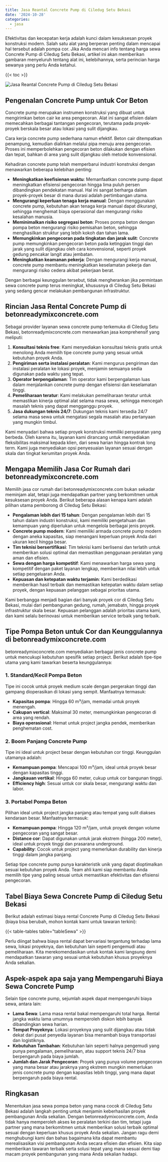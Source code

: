 ```yaml
---
title: Jasa Reantal Concrete Pump di Ciledug Setu Bekasi
date: '2024-10-28'
categories:
  - jasa
---
```


Efektivitas dan kecepatan kerja adalah kunci dalam kesuksesan proyek konstruksi modern. Salah satu alat yang berperan penting dalam mencapai hal tersebut adalah pompa cor. Jika Anda mencari info tentang harga sewa Concrete Pump di Ciledug Setu Bekasi, artikel ini akan memberikan gambaran menyeluruh tentang alat ini, kelebihannya, serta perincian harga sewanya yang perlu Anda ketahui.

{{< toc >}}

![Jasa Reantal Concrete Pump di Ciledug Setu Bekasi](https://betoncor8.github.io/pump/concrete-pump%20(7).png)

## Pengenalan Concrete Pump untuk Cor Beton

Concrete pump merupakan instrumen konstruksi yang dibuat untuk mengirimkan beton cair ke area pengecoran. Alat ini sangat efisien dalam memecahkan berbagai tantangan pengecoran, terutama pada proyek-proyek berskala besar atau lokasi yang sulit dijangkau.

Cara kerja concrete pump sederhana namun efektif. Beton cair ditempatkan penampung, kemudian dialirkan melalui pipa menuju area pengecoran. Proses ini memperbolehkan pengecoran beton dilakukan dengan efisien dan tepat, bahkan di area yang sulit dijangkau oleh metode konvensional.

Kehadiran concrete pump telah memperbarui industri konstruksi dengan menawarkan beberapa kelebihan penting:

- **Meningkatkan keefisienan waktu**: Memanfaatkan concrete pump dapat meningkatkan efisiensi pengecoran hingga lima puluh persen dibandingkan pendekatan manual. Hal ini sangat berharga dalam proyek-proyek besar di mana durasi adalah pertimbangan utama.
- **Mengurangi keperluan tenaga kerja manual**: Dengan menggunakan concrete pump, kebutuhan akan tenaga kerja manual dapat dikurangi, sehingga menghemat biaya operasional dan mengurangi risiko kesalahan manusia.
- **Meminimalkan risiko segregasi beton**: Proses pompa beton dengan pompa beton mengurangi risiko pemisahan beton, sehingga menghasilkan struktur yang lebih kokoh dan tahan lama.
- **Memungkinkan pengecoran pada tingkatan dan jarak sulit**: Concrete pump memungkinkan pengecoran beton pada ketinggian tinggi dan jarak yang sulit dijangkau oleh cara konvensional, seperti proyek gedung pencakar langit atau jembatan.
- **Meningkatkan keamanan pekerja**: Dengan mengurangi kerja manual, concrete pump membantu meningkatkan keselamatan pekerja dan mengurangi risiko cedera akibat pekerjaan berat.

Dengan berbagai keunggulan tersebut, tidak mengherankan jika permintaan sewa concrete pump terus meningkat, khususnya di Ciledug Setu Bekasi yang sedang gencar melakukan pembangunan infrastruktur.

## Rincian Jasa Rental Concrete Pump di betonreadymixconcrete.com

Sebagai provider layanan sewa concrete pump terkemuka di Ciledug Setu Bekasi, betonreadymixconcrete.com menawarkan jasa komprehensif yang meliputi:

1. **Konsultasi teknis free**: Kami menyediakan konsultasi teknis gratis untuk menolong Anda memilih tipe concrete pump yang sesuai untuk kebutuhan proyek Anda.
2. **Pengiriman serta instalasi peralatan**: Kami mengurus pengiriman dan instalasi peralatan ke lokasi proyek, menjamin semuanya sedia digunakan pada waktu yang tepat.
3. **Operator berpengalaman**: Tim operator kami berpengalaman luas dalam menjalankan concrete pump dengan efisiensi dan keselamatan tinggi.
4. **Pemeliharaan teratur**: Kami melakukan pemeliharaan teratur untuk memastikan kinerja optimal alat selama masa sewa, sehingga mencegah masalah teknis yang dapat mengganggu proyek.
5. **Jasa dukungan teknis 24/7**: Dukungan teknis kami tersedia 24/7 selama masa sewa untuk mengatasi segala masalah atau pertanyaan yang mungkin timbul.

Kami menyadari bahwa setiap proyek konstruksi memiliki persyaratan yang berbeda. Oleh karena itu, layanan kami dirancang untuk menyediakan fleksibilitas maksimal kepada klien, dari sewa harian hingga kontrak long term. Kami juga menyediakan opsi penyesuaian layanan sesuai dengan skala dan tingkat kerumitan proyek Anda.

## Mengapa Memilih Jasa Cor Rumah dari betonreadymixconcrete.com

Memilih jasa cor rumah dari betonreadymixconcrete.com bukan sekadar meminjam alat, tetapi juga mendapatkan partner yang berkomitmen untuk kesuksesan proyek Anda. Berikut beberapa alasan kenapa kami adalah pilihan utama pemborong di Ciledug Setu Bekasi:

- **Pengalaman lebih dari 15 tahun**: Dengan pengalaman lebih dari 15 tahun dalam industri konstruksi, kami memiliki pengetahuan dan kemampuan yang diperlukan untuk mengelola berbagai jenis proyek.
- **Concrete pump modern**: Kami memiliki armada concrete pump modern dengan aneka kapasitas, siap menangani keperluan proyek Anda dari ukuran kecil hingga besar.
- **Tim teknisi bersertifikasi**: Tim teknisi kami berlisensi dan terlatih untuk memberikan solusi optimal dan memastikan penggunaan peralatan yang aman dan efisien.
- **Sewa dengan harga kompetitif**: Kami menawarkan harga sewa yang kompetitif dengan paket layanan lengkap, memberikan nilai lebih untuk setiap pengeluaran Anda.
- **Kepuasan dan ketepatan waktu terjamin**: Kami berdedikasi memberikan hasil terbaik dan memastikan ketepatan waktu dalam setiap proyek, dengan kepuasan pelanggan sebagai prioritas utama.

Kami berbangga menjadi bagian dari banyak proyek cor di Ciledug Setu Bekasi, mulai dari pembangunan gedung, rumah, jemabatn, hingga proyek infrastruktur skala besar. Kepuasan pelanggan adalah prioritas utama kami, dan kami selalu berinovasi untuk memberikan service terbaik yang terbaik.

## Tipe Pompa Beton untuk Cor dan Keunggulannya di betonreadymixconcrete.com

betonreadymixconcrete.com menyediakan berbagai jenis concrete pump untuk mencukupi kebutuhan spesifik setiap project. Berikut adalah tipe-tipe utama yang kami tawarkan beserta keunggulannya:

### 1\. Standard/Kecil Pompa Beton

Tipe ini cocok untuk proyek medium scale dengan pergerakan tinggi dan gampang dioperasikan di lokasi yang sempit. Manfaatnya termasuk:

- **Kapasitas pompa**: Hingga 60 m³/jam, memadai untuk proyek menengah.
- **Cakupan vertical**: Maksimal 30 meter, memungkinkan pengecoran di area yang rendah.
- **Biaya operasional**: Hemat untuk project jangka pendek, memberikan penghematan cost.

### 2\. Boom Panjang Concrete Pump

Tipe ini ideal untuk project besar dengan kebutuhan cor tinggi. Keunggulan utamanya adalah:

- **Kemampuan pompa**: Mencapai 100 m³/jam, ideal untuk proyek besar dengan kapasitas tinggi.
- **Jangkauan vertikal**: Hingga 60 meter, cukup untuk cor bangunan tinggi.
- **Efficiency high**: Sesuai untuk cor skala besar, mengurangi waktu dan labor.

### 3\. Portabel Pompa Beton

Pilihan ideal untuk project jangka panjang atau tempat yang sulit diakses kendaraan besar. Manfaatnya termasuk:

- **Kemampuan pompa**: Hingga 120 m³/jam, untuk proyek dengan volume pengecoran yang sangat besar.
- **Distance cor**: Dapat digunakan untuk jarak ekstrem (hingga 200 meter), ideal untuk proyek tinggi dan prasarana underground.
- **Capability**: Cocok untuk project yang memerlukan durability dan kinerja tinggi dalam jangka panjang.

Setiap tipe concrete pump punya karakteristik unik yang dapat dioptimalkan sesuai kebutuhan proyek Anda. Team ahli kami siap membantu Anda memilih tipe yang paling sesuai untuk memastikan efektivitas dan efisiensi pengecoran.

## Tabel Biaya Sewa Concrete Pump di Ciledug Setu Bekasi

Berikut adalah estimasi biaya rental Concrete Pump di Ciledug Setu Bekasi (biaya bisa berubah, mohon kontak kami untuk tawaran terkini):

{{< table-tables table="tableSewa" >}}

Perlu diingat bahwa biaya rental dapat bervariasi tergantung terhadap lama sewa, lokasi proyeknya, dan kebutuhan lain seperti pengemudi atau pemeliharaan. Kita merekomendasikan untuk kontak kami langsung demi mendapatkan tawaran yang sesuai untuk kebutuhan khusus proyeknya Anda sekalian.

## Aspek-aspek apa saja yang Mempengaruhi Biaya Sewa Concrete Pump

Selain tipe concrete pump, sejumlah aspek dapat mempengaruhi biaya sewa, antara lain:

- **Lama Sewa**: Lama masa rental bakal mempengaruhi total harga. Rental jangka waktu lama umumnya memperoleh diskon lebih banyak dibandingkan sewa harian.
- **Tempat Proyeknya**: Lokasi proyeknya yang sulit dijangkau atau tidak dekat dari pusat penyedia layanan bisa menambah biaya transportasi dan logistiknya.
- **Kebutuhan Tambahan**: Kebutuhan lain seperti halnya pengemudi yang punya pengalaman, pemeliharaan, atau support teknis 24/7 bisa berpengaruh pada biaya jumlah.
- **Jumlah dan Jarak Pengecoran**: Proyek yang punya volume pengecoran yang mana besar atau jaraknya yang ekstrem mungkin memerlukan jenis concrete pump dengan kapasitas lebih tinggi, yang mana dapat berpengaruh pada biaya rental.

## Ringkasan

Menentukan jasa sewa pompa beton yang mana cocok di Ciledug Setu Bekasi adalah langkah penting untuk menjamin keberhasilan proyek pembangunan Anda sekalian. Dengan betonreadymixconcrete.com, Anda tidak hanya memperoleh akses ke peralatan terkini dan tim, tetapi juga partner yang mana berkomitmen untuk memberikan solusi terbaik optimal sesuai dengan keperluan khusus proyek Anda sekalian. Jangan ragu demi menghubungi kami dan bahas bagaimana kita dapat membantu merealisasikan visi pembangunan Anda secara efisien dan efisien. Kita siap memberikan tawaran terbaik serta solusi tepat yang mana sesuai demi tiap macam proyek pembangunan yang mana Anda sekalian hadapi.
